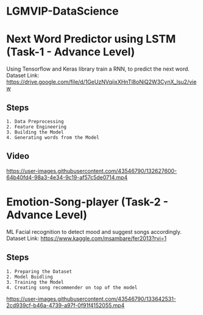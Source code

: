 # LGMVIP-DataScience

# Next Word Predictor using LSTM (Task-1 - Advance Level)

Using Tensorflow and Keras library train a RNN, to predict the next word. Dataset Link: https://drive.google.com/file/d/1GeUzNVqiixXHnTl8oNiQ2W3CynX_lsu2/view


## Steps

    1. Data Preprocessing
    2. Feature Engineering
    3. Building the Model
    4. Generating words from the Model
    
## Video

https://user-images.githubusercontent.com/43546790/132627600-64b40fd4-98a3-4e34-9c19-af57c5de0714.mp4



# Emotion-Song-player (Task-2 - Advance Level)

ML Facial recognition to detect mood and suggest songs accordingly. Dataset Link: https://www.kaggle.com/msambare/fer2013?rvi=1


## Steps

    1. Preparing the Dataset
    2. Model Buidling
    3. Training the Model
    4. Creating song recommender on top of the model
    


https://user-images.githubusercontent.com/43546790/133642531-2cd939cf-b46a-4739-a97f-0f91f4152055.mp4



  
